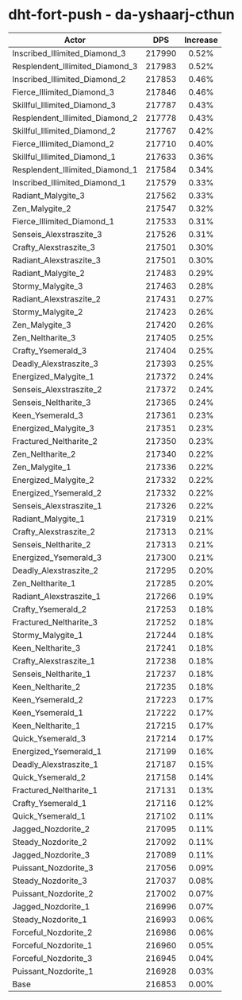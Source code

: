 # dht-fort-push - da-yshaarj-cthun
| Actor | DPS | Increase |
|---|:---:|:---:|
|Inscribed_Illimited_Diamond_3|217990|0.52%|
|Resplendent_Illimited_Diamond_3|217983|0.52%|
|Inscribed_Illimited_Diamond_2|217853|0.46%|
|Fierce_Illimited_Diamond_3|217846|0.46%|
|Skillful_Illimited_Diamond_3|217787|0.43%|
|Resplendent_Illimited_Diamond_2|217778|0.43%|
|Skillful_Illimited_Diamond_2|217767|0.42%|
|Fierce_Illimited_Diamond_2|217710|0.40%|
|Skillful_Illimited_Diamond_1|217633|0.36%|
|Resplendent_Illimited_Diamond_1|217584|0.34%|
|Inscribed_Illimited_Diamond_1|217579|0.33%|
|Radiant_Malygite_3|217562|0.33%|
|Zen_Malygite_2|217547|0.32%|
|Fierce_Illimited_Diamond_1|217533|0.31%|
|Senseis_Alexstraszite_3|217526|0.31%|
|Crafty_Alexstraszite_3|217501|0.30%|
|Radiant_Alexstraszite_3|217501|0.30%|
|Radiant_Malygite_2|217483|0.29%|
|Stormy_Malygite_3|217463|0.28%|
|Radiant_Alexstraszite_2|217431|0.27%|
|Stormy_Malygite_2|217423|0.26%|
|Zen_Malygite_3|217420|0.26%|
|Zen_Neltharite_3|217405|0.25%|
|Crafty_Ysemerald_3|217404|0.25%|
|Deadly_Alexstraszite_3|217393|0.25%|
|Energized_Malygite_1|217372|0.24%|
|Senseis_Alexstraszite_2|217372|0.24%|
|Senseis_Neltharite_3|217365|0.24%|
|Keen_Ysemerald_3|217361|0.23%|
|Energized_Malygite_3|217351|0.23%|
|Fractured_Neltharite_2|217350|0.23%|
|Zen_Neltharite_2|217340|0.22%|
|Zen_Malygite_1|217336|0.22%|
|Energized_Malygite_2|217332|0.22%|
|Energized_Ysemerald_2|217332|0.22%|
|Senseis_Alexstraszite_1|217326|0.22%|
|Radiant_Malygite_1|217319|0.21%|
|Crafty_Alexstraszite_2|217313|0.21%|
|Senseis_Neltharite_2|217313|0.21%|
|Energized_Ysemerald_3|217300|0.21%|
|Deadly_Alexstraszite_2|217295|0.20%|
|Zen_Neltharite_1|217285|0.20%|
|Radiant_Alexstraszite_1|217266|0.19%|
|Crafty_Ysemerald_2|217253|0.18%|
|Fractured_Neltharite_3|217252|0.18%|
|Stormy_Malygite_1|217244|0.18%|
|Keen_Neltharite_3|217241|0.18%|
|Crafty_Alexstraszite_1|217238|0.18%|
|Senseis_Neltharite_1|217237|0.18%|
|Keen_Neltharite_2|217235|0.18%|
|Keen_Ysemerald_2|217223|0.17%|
|Keen_Ysemerald_1|217222|0.17%|
|Keen_Neltharite_1|217215|0.17%|
|Quick_Ysemerald_3|217214|0.17%|
|Energized_Ysemerald_1|217199|0.16%|
|Deadly_Alexstraszite_1|217187|0.15%|
|Quick_Ysemerald_2|217158|0.14%|
|Fractured_Neltharite_1|217131|0.13%|
|Crafty_Ysemerald_1|217116|0.12%|
|Quick_Ysemerald_1|217102|0.11%|
|Jagged_Nozdorite_2|217095|0.11%|
|Steady_Nozdorite_2|217092|0.11%|
|Jagged_Nozdorite_3|217089|0.11%|
|Puissant_Nozdorite_3|217056|0.09%|
|Steady_Nozdorite_3|217037|0.08%|
|Puissant_Nozdorite_2|217002|0.07%|
|Jagged_Nozdorite_1|216996|0.07%|
|Steady_Nozdorite_1|216993|0.06%|
|Forceful_Nozdorite_2|216986|0.06%|
|Forceful_Nozdorite_1|216960|0.05%|
|Forceful_Nozdorite_3|216945|0.04%|
|Puissant_Nozdorite_1|216928|0.03%|
|Base|216853|0.00%|
